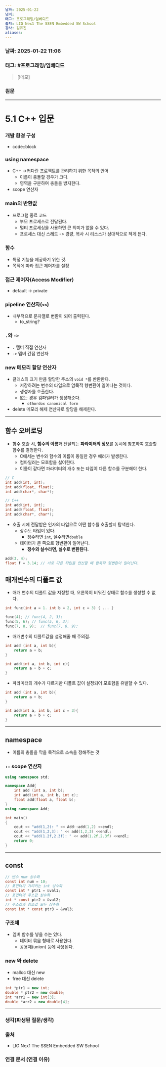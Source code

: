 ```yaml
---
날짜: 2025-01-22
넘버: 
태그: 프로그래밍/임베디드
출처: LIG Nex1 The SSEN Embedded SW School
강사: 김유진
aliases:
---
```

### 날짜:  2025-01-22 11:06

### 태그: #프로그래밍/임베디드

>[!메모]
>

### 원문
---
# 5.1 C++ 입문
### 개발 환경 구성
- code::block
### using namespace
- C++ ->커다란 프로젝트를 관리하기 위한 목적의 언어
	- 이름이 충돌할 경우가 크다.
	- 영역을 구분하여 충돌을 방지한다.
- scope 연산자
### main의 반환값
- 프로그램 종료 코드
	- 부모 프로세스로 전달된다.
	- 멀티 프로세싱을 사용하면 큰 의미가 없을 수 있다.
	- 프로세스 대신 스레드 -> 경량, 복사 시 리소스가 상대적으로 적게 든다.
### 함수
- 특정 기능을 제공하기 위한 것.
- 목적에 따라 접근 제어자를 설정
### 접근 제어자(Access Modifier)
- default -> private
### pipeline 연산자(`<<`)
- 내부적으로 문자열로 변환이 되어 출력된다.
	- to_string?
### `.`와 `->`
- `.` 멤버 직접 연산자
- `->` 멤버 간접 연산자
### new 메모리 할당 연산자
- 클래스의 크기 만큼 할당한 주소의 `void *`를 반환한다.
	- 저장하려는 변수의 타입으로 암묵적 형변환이 일어나는 것이다.
	- 생성자를 호출한다.
	- 없는 경우 컴파일러가 생성해준다.
		- `othordox canonical form`
- delete 메모리 해제 연산자로 할당을 해제한다.
---
## 함수 오버로딩
- 함수 호출 시, **함수의 이름**과 전달되는 **파라미터의 정보**를 동시에 참조하여 호출할 함수를 결정한다.
	- C에서는 변수와 함수의 이름이 동일한 경우 에러가 발생한다.
	- 컴파일러는 모호함을 싫어한다.
	- 이름이 같다면 파라미터의 개수 또는 타입이 다른 함수를 구분해야 한다.
```c error:2,3
// C
int add(int, int);
int add(float, float);
int add(char*, char*);

// C++
int add(int, int);
int add(float, float);
int add(char*, char*);
```
- 호출 시에 전달받은 인자의 타입으로 어떤 함수를 호출할지 탐색한다.
	- 상수도 타입이 있다.
		- 정수라면 `int`, 실수라면`double`
	- 데이터가 큰 쪽으로 형변환이 일어난다.
		- **정수와 실수라면, 실수로 변환된다.**
```c++
add(3, 4);
float f = 3.14; // 서로 다른 타입을 연산할 때 암묵적 형변환이 일어난다.
```
## 매개변수의 디폴트 값
- 매개 변수의 디폴트 값을 지정할 때, 오른쪽이 비워진 상태로 함수를 생성할 수 없다.
```c
int func(int a = 1. int b = 2, int c = 3) { ... }

func(4); // func(4, 2, 3);
func(5, 6); // func(5, 6, 3);
func(7, 8, 9);  // func(7, 8, 9);
```
- 매개변수의 디폴트값을 설정해줄 때 주의점.
```c++
int add (int a, int b){
    return a + b;
}

int add(int a, int b, int c){
    return a + b + c;
}
```
- 파라미터의 개수가 다르지만 디폴트 값이 설정되어 모호함을 유발할 수 있다.
```c++ error:1,5
int add (int a, int b){
    return a + b;
}

int add(int a, int b, int c = 3){
    return a + b + c;
}
```
---
## namespace
- 이름의 충돌을 막을 목적으로 소속을 정해주는 것
### `::` scope 연산자
```c++ hl:3,8,12
using namespace std;

namespace Add{
    int add (int a, int b);
    int add(int a, int b, int c);
    float add(float a, float b);
}
using namespace Add;

int main()
{
    cout << "add(1,2): " << Add::add(1,2) <<endl;
    cout << "add(1,2,3): " << add(1,2,3) <<endl;
    cout << "add(1.2f,2.3f): " << add(1.2f,2.3f) <<endl;
    return 0;
}
```
---
## const

```c
// 변수 num 상수화
const int num = 10;
// 포인터가 가리키는 int 상수화
const int * ptr1 = &val1;
// 포인터의 주소값 상수화
int * const ptr2 = &val2;
// 주소값과 참조값 모두 상수화
const int * const ptr3 = &val3;
```
### 구조체
- 멤버 함수를 넣을 수는 있다.
	- 데이터 묶음 형태로 사용한다.
	- 공용체(union) 등에 사용된다.

### new 와 delete
- malloc 대신 new
- free 대신 delete
```c++
int *ptr1 = new int;
double * ptr2 = new double;
int *arr1 = new int[3];
double *arr2 = new double[4];
```

---
### 생각(파생된 질문/생각)

### 출처
- LIG Nex1 The SSEN Embedded SW School

### 연결 문서 (연결 이유)
